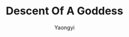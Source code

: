 --- 
slug: "descent-of-a-goddess"
title: "Descent Of A Goddess"
publishdate: "2018-12-29"
src: "https://365manga.net/manga/descent-of-a-goddess"
author: "Yaongyi"
image: "https://data.365manga.net/images/thumbnails/32629-descent-of-a-goddess.jpg"
tags: []
chapters: ["Chapter 13 ","Chapter 11 ","Chapter 10 ","Chapter 9 ","Chapter 8 ","Chapter 7 ","Chapter 6 ","Chapter 5 ","Chapter 4 ","Chapter 3 ","Chapter 2 ","Chapter 1 ","Oneshot"]
chapterlinks: ["https://365manga.net/descent-of-a-goddess/chapter-13.html","https://365manga.net/descent-of-a-goddess/chapter-11.html","https://365manga.net/descent-of-a-goddess/chapter-10.html","https://365manga.net/descent-of-a-goddess/chapter-9.html","https://365manga.net/descent-of-a-goddess/chapter-8.html","https://365manga.net/descent-of-a-goddess/chapter-7.html","https://365manga.net/descent-of-a-goddess/chapter-6.html","https://365manga.net/descent-of-a-goddess/chapter-5.html","https://365manga.net/descent-of-a-goddess/chapter-4.html","https://365manga.net/descent-of-a-goddess/chapter-3.html","https://365manga.net/descent-of-a-goddess/chapter-2.html","https://365manga.net/descent-of-a-goddess/chapter-1.html","https://365manga.net/descent-of-a-goddess/chapter-0.html"]
description: "A high school girl who rises to pretty girl fame in her school after she masters the art of make-up via Youtube."
---